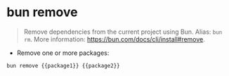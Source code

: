 # bun remove

> Remove dependencies from the current project using Bun.
> Alias: `bun rm`.
> More information: <https://bun.com/docs/cli/install#remove>.

- Remove one or more packages:

`bun remove {{package1}} {{package2}}`
